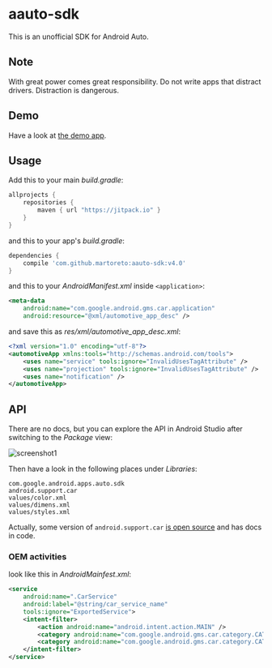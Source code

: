# aauto-sdk

This is an unofficial SDK for Android Auto.

## Note

With great power comes great responsibility.
Do not write apps that distract drivers.
Distraction is dangerous.

## Demo

Have a look at [the demo app](https://github.com/martoreto/aauto-sdk-demo).

## Usage

Add this to your main _build.gradle_:
```gradle
allprojects {
    repositories {
        maven { url "https://jitpack.io" }
    }
}
```

and this to your app's _build.gradle_:

```gradle
dependencies {
    compile 'com.github.martoreto:aauto-sdk:v4.0'
}
```

and this to your _AndroidManifest.xml_ inside `<application>`:

```xml
<meta-data
    android:name="com.google.android.gms.car.application"
    android:resource="@xml/automotive_app_desc" />
```

and save this as _res/xml/automotive_app_desc.xml_:

```xml
<?xml version="1.0" encoding="utf-8"?>
<automotiveApp xmlns:tools="http://schemas.android.com/tools">
    <uses name="service" tools:ignore="InvalidUsesTagAttribute" />
    <uses name="projection" tools:ignore="InvalidUsesTagAttribute" />
    <uses name="notification" />
</automotiveApp>
```

## API

There are no docs, but you can explore the API in Android Studio after switching to the _Package_ view:

![screenshot1](media/screenshot1.png)

Then have a look in the following places under _Libraries_:

```
com.google.android.apps.auto.sdk
android.support.car
values/color.xml
values/dimens.xml
values/styles.xml
```

Actually, some version of `android.support.car` [is open source](https://android.googlesource.com/platform/packages/services/Car/+/master/car-support-lib/) and has docs in code.

### OEM activities

look like this in _AndroidMainfest.xml_:

```xml
<service
    android:name=".CarService"
    android:label="@string/car_service_name"
    tools:ignore="ExportedService">
    <intent-filter>
        <action android:name="android.intent.action.MAIN" />
        <category android:name="com.google.android.gms.car.category.CATEGORY_PROJECTION" />
        <category android:name="com.google.android.gms.car.category.CATEGORY_PROJECTION_OEM" />
    </intent-filter>
</service>
```
